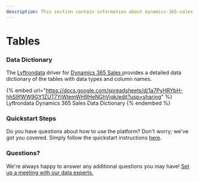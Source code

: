 ```yaml
---
description: This section contain information about dynamics-365-sales connector tables information
---
```


# Tables

### Data Dictionary

The [Lyftrondata](https://www.lyftrondata.com/) driver for [Dynamics 365 Sales](https://www.lyftrondata.com/integration/dynamics-365-sales/)[ ](https://www.lyftrondata.com/integration/dynamics-365-sales/)provides a detailed data dictionary of the tables with data types and column names.

{% embed url="https://docs.google.com/spreadsheets/d/1a7PyHRYbH-hhS9fWW9GY1ZUT7YiWtemWH9HeNGhVjqk/edit?usp=sharing" %}
Lyftrondata Dynamics 365 Sales Data Dictionary
{% endembed %}

### Quickstart Steps

Do you have questions about how to use the platform? Don't worry; we've got you covered. Simply follow the quickstart instructions [here](../../../../quickstart-steps.md).

### Questions? <a href="#questions" id="questions"></a>

We're always happy to answer any additional questions you may have! [Set up a meeting with our data experts.](https://www.lyftrondata.com/book-a-meeting/)

